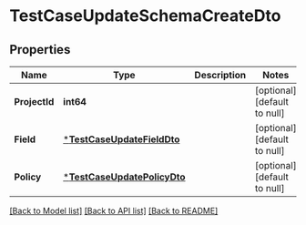 # TestCaseUpdateSchemaCreateDto

## Properties
Name | Type | Description | Notes
------------ | ------------- | ------------- | -------------
**ProjectId** | **int64** |  | [optional] [default to null]
**Field** | [***TestCaseUpdateFieldDto**](TestCaseUpdateFieldDto.md) |  | [optional] [default to null]
**Policy** | [***TestCaseUpdatePolicyDto**](TestCaseUpdatePolicyDto.md) |  | [optional] [default to null]

[[Back to Model list]](../README.md#documentation-for-models) [[Back to API list]](../README.md#documentation-for-api-endpoints) [[Back to README]](../README.md)


